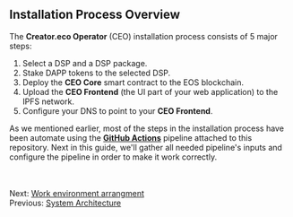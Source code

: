 ## Installation Process Overview  

The **Creator.eco Operator** (CEO) installation process consists of 5 major steps:

1. Select a DSP and a DSP package.
2. Stake DAPP tokens to the selected DSP.
3. Deploy the **CEO Core** smart contract to the EOS blockchain.
4. Upload the **CEO Frontend** (the UI part of your web application) to the IPFS network.
5. Configure your DNS to point to your **CEO Frontend**.

As we mentioned earlier, most of the steps in the installation process have been automate using the [**GitHub Actions**](.github/workflows/ceo-installer.yml) pipeline attached to this repository.
Next in this guide, we'll gather all needed pipeline's inputs and configure the pipeline in order to make it work correctly. 

<br/><br/>
Next: [Work environment arrangment](05-work-env-arrange.md)  
Previous: [System Architecture](03-architecture.md)  